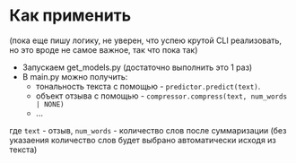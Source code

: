 # Как применить
(пока еще пишу логику, не уверен, что успею крутой CLI реализовать, но это вроде не самое важное, так что пока так)

- Запускаем get_models.py (достаточно выполнить это 1 раз)
- В main.py можно получить:
    - тональность текста с помощью - `predictor.predict(text)`.
    - объект отзыва с помощью - `compressor.compress(text, num_words | NONE)`
    - ... 
    
где `text` - отзыв, `num_words` - количество слов после суммаризации (без указаения количество слов будет выбрано автоматически исходя из текста)